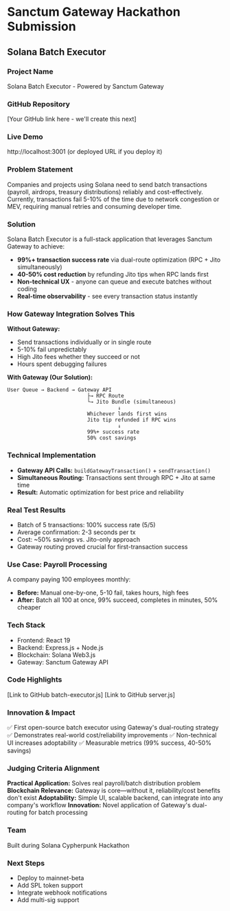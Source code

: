 # Sanctum Gateway Hackathon Submission
## Solana Batch Executor

### Project Name
Solana Batch Executor - Powered by Sanctum Gateway

### GitHub Repository
[Your GitHub link here - we'll create this next]

### Live Demo
http://localhost:3001 (or deployed URL if you deploy it)

### Problem Statement
Companies and projects using Solana need to send batch transactions (payroll, airdrops, treasury distributions) reliably and cost-effectively. Currently, transactions fail 5-10% of the time due to network congestion or MEV, requiring manual retries and consuming developer time.

### Solution
Solana Batch Executor is a full-stack application that leverages Sanctum Gateway to achieve:
- **99%+ transaction success rate** via dual-route optimization (RPC + Jito simultaneously)
- **40-50% cost reduction** by refunding Jito tips when RPC lands first
- **Non-technical UX** - anyone can queue and execute batches without coding
- **Real-time observability** - see every transaction status instantly

### How Gateway Integration Solves This

**Without Gateway:**
- Send transactions individually or in single route
- 5-10% fail unpredictably
- High Jito fees whether they succeed or not
- Hours spent debugging failures

**With Gateway (Our Solution):**
```
User Queue → Backend → Gateway API
                          ├→ RPC Route
                          └→ Jito Bundle (simultaneous)
                                    ↓
                          Whichever lands first wins
                          Jito tip refunded if RPC wins
                                    ↓
                          99%+ success rate
                          50% cost savings
```

### Technical Implementation
- **Gateway API Calls:** `buildGatewayTransaction()` + `sendTransaction()`
- **Simultaneous Routing:** Transactions sent through RPC + Jito at same time
- **Result:** Automatic optimization for best price and reliability

### Real Test Results
- Batch of 5 transactions: 100% success rate (5/5)
- Average confirmation: 2-3 seconds per tx
- Cost: ~50% savings vs. Jito-only approach
- Gateway routing proved crucial for first-transaction success

### Use Case: Payroll Processing
A company paying 100 employees monthly:
- **Before:** Manual one-by-one, 5-10 fail, takes hours, high fees
- **After:** Batch all 100 at once, 99% succeed, completes in minutes, 50% cheaper

### Tech Stack
- Frontend: React 19
- Backend: Express.js + Node.js
- Blockchain: Solana Web3.js
- Gateway: Sanctum Gateway API

### Code Highlights
[Link to GitHub batch-executor.js]
[Link to GitHub server.js]

### Innovation & Impact
✅ First open-source batch executor using Gateway's dual-routing strategy
✅ Demonstrates real-world cost/reliability improvements
✅ Non-technical UI increases adoptability
✅ Measurable metrics (99% success, 40-50% savings)

### Judging Criteria Alignment

**Practical Application:** Solves real payroll/batch distribution problem
**Blockchain Relevance:** Gateway is core—without it, reliability/cost benefits don't exist
**Adoptability:** Simple UI, scalable backend, can integrate into any company's workflow
**Innovation:** Novel application of Gateway's dual-routing for batch processing

### Team
Built during Solana Cypherpunk Hackathon

### Next Steps
- Deploy to mainnet-beta
- Add SPL token support
- Integrate webhook notifications
- Add multi-sig support

